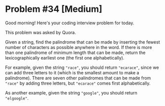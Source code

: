# Problem #34 [Medium]  

Good morning! Here's your coding interview problem for today.  

This problem was asked by Quora.  

Given a string, find the palindrome that can be made by inserting the fewest number of characters as possible anywhere in the word. If there is more than one palindrome of minimum length that can be made, return the lexicographically earliest one (the first one alphabetically).  

For example, given the string `"race"`, you should return `"ecarace"`, since we can add three letters to it (which is the smallest amount to make a palindrome). There are seven other palindromes that can be made from `"race"` by adding three letters, but `"ecarace"` comes first alphabetically.  

As another example, given the string `"google"`, you should return `"elgoogle"`.  
